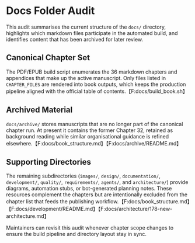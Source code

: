 # Docs Folder Audit

This audit summarises the current structure of the `docs/` directory, highlights which markdown files participate in the automated build, and identifies content that has been archived for later review.

## Canonical Chapter Set

The PDF/EPUB build script enumerates the 36 markdown chapters and appendices that make up the active manuscript. Only files listed in `CHAPTER_FILES` are rendered into book outputs, which keeps the production pipeline aligned with the official table of contents.【F:docs/build_book.sh】

## Archived Material

`docs/archive/` stores manuscripts that are no longer part of the canonical chapter run. At present it contains the former Chapter 32, retained as background reading while similar organisational guidance is refined elsewhere.【F:docs/book_structure.md】【F:docs/archive/README.md】

## Supporting Directories

The remaining subdirectories (`images/`, `design/`, `documentation/`, `development/`, `quality/`, `requirements/`, `agents/`, and `architecture/`) provide diagrams, automation stubs, or bot-generated planning notes. These resources complement the chapters but are intentionally excluded from the chapter list that feeds the publishing workflow.【F:docs/book_structure.md】【F:docs/development/README.md】【F:docs/architecture/178-new-architecture.md】

Maintainers can revisit this audit whenever chapter scope changes to ensure the build pipeline and directory layout stay in sync.
